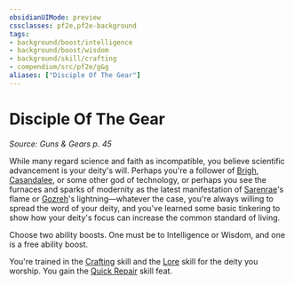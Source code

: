 ```yaml
---
obsidianUIMode: preview
cssclasses: pf2e,pf2e-background
tags:
- background/boost/intelligence
- background/boost/wisdom
- background/skill/crafting
- compendium/src/pf2e/g&g
aliases: ["Disciple Of The Gear"]
---
```

# Disciple Of The Gear
*Source: Guns & Gears p. 45*  

While many regard science and faith as incompatible, you believe scientific advancement is your deity's will. Perhaps you're a follower of [Brigh](compendium/setting/deities/brigh-logm.md), [Casandalee](compendium/setting/deities/casandalee-logm.md), or some other god of technology, or perhaps you see the furnaces and sparks of modernity as the latest manifestation of [Sarenrae](compendium/setting/deities/sarenrae.md)'s flame or [Gozreh](compendium/setting/deities/gozreh.md)'s lightning—whatever the case, you're always willing to spread the word of your deity, and you've learned some basic tinkering to show how your deity's focus can increase the common standard of living.

Choose two ability boosts. One must be to Intelligence or Wisdom, and one is a free ability boost.

You're trained in the [Crafting](compendium/skills.md#Crafting) skill and the [Lore](compendium/skills.md#Lore) skill for the deity you worship. You gain the [Quick Repair](compendium/feats/quick-repair.md) skill feat.